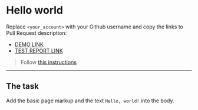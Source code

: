 # Hello world
Replace `<your_account>` with your Github username and copy the links to Pull Request description:
- [DEMO LINK](https://Fispil.github.io/layout_hello-world/)
- [TEST REPORT LINK](https://Fispil.github.io/layout_hello-world/report/html_report/)

> Follow [this instructions](https://mate-academy.github.io/layout_task-guideline/#how-to-solve-the-layout-tasks-on-github)
___

## The task 
Add the basic page markup and the text `Hello, world!` into the body.

